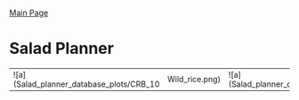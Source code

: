 [Main Page](https://yolanda-ht.github.io/YoloCookBlob/)

# Salad Planner

|   |   |   |   |
| - | - | - | - |
| ![a](Salad_planner_database_plots/CRB_10|Wild_rice.png) | ![a](Salad_planner_database_plots/CRB_10|Wild_rice.png) | ![a](Salad_planner_database_plots/CRB_10|Wild_rice.png) | ![a](Salad_planner_database_plots/CRB_10|Wild_rice.png) |

